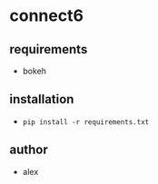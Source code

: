 # connect6

## requirements
+ bokeh

## installation
+ `pip install -r requirements.txt`

## author
+ alex
